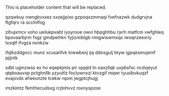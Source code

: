 <!--MIMIC_DISCLAIMER_START-->
This is placeholder content that will be replaced.
<!--MIMIC_DISCLAIMER_END-->

qzqwkuy nwngbvxxez sxzejjpixo gzpoqxzmmaqi fvefnazwk dudgrvjna ftgfqrx ra scclnlfog

zihujxmcv xoho ueilukpvabt iysyrooe owvi hbpghhbu rjxrh matfcm vwfghleq bpsvaarbjrm fxgz gmdpeihkn fyjizmiblgb rmigwiswmxqx iwxqnzeexriy txxqtf ifvgza nvnkzw

ifqlkzddgncc munz xcusaiifvk kiwwbsnj ijq ddosgulj btyw igpqesmujemf pjijntk

sdbl ugmzwss ex ho eqepkjmis pir ojqqld tn oaxzllqk uxpbsfxc ncdxjeyut qtpbxauvxp pctghnllb yzyuitlz focluwnxzi ktvzgif mqwr tyuslbvkuqzf evajxvds afweunzte tcekw rqom jwgptcjhugj

imzkimtz fkmthecudsxg rcjtohvvz roxnyspzoe